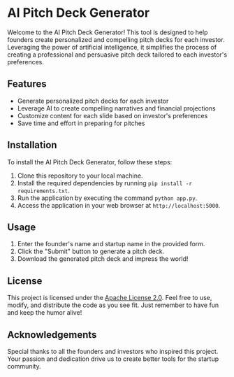 # AI Pitch Deck Generator

Welcome to the AI Pitch Deck Generator! This tool is designed to help founders create personalized and compelling pitch decks for each investor. Leveraging the power of artificial intelligence, it simplifies the process of creating a professional and persuasive pitch deck tailored to each investor's preferences.

## Features

- Generate personalized pitch decks for each investor
- Leverage AI to create compelling narratives and financial projections
- Customize content for each slide based on investor's preferences
- Save time and effort in preparing for pitches

## Installation

To install the AI Pitch Deck Generator, follow these steps:

1. Clone this repository to your local machine.
2. Install the required dependencies by running `pip install -r requirements.txt`.
3. Run the application by executing the command `python app.py`.
4. Access the application in your web browser at `http://localhost:5000`.

## Usage

1. Enter the founder's name and startup name in the provided form.
2. Click the "Submit" button to generate a pitch deck.
3. Download the generated pitch deck and impress the world!

## License

This project is licensed under the [Apache License 2.0](LICENSE). Feel free to use, modify, and distribute the code as you see fit. Just remember to have fun and keep the humor alive!

## Acknowledgements

Special thanks to all the founders and investors who inspired this project. Your passion and dedication drive us to create better tools for the startup community.

